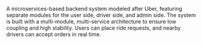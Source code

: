 A microservices-based backend system modeled after Uber, featuring separate modules for the user side, driver side, and admin side. The system is built with a multi-module, multi-service architecture to ensure low coupling and high stability. Users can place ride requests, and nearby drivers can accept orders in real time.
